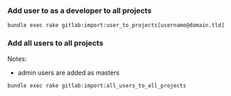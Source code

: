 ### Add user to as a developer to all projects

```
bundle exec rake gitlab:import:user_to_projects[username@domain.tld]
```


### Add all users to all projects

Notes:

* admin users are added as masters

```
bundle exec rake gitlab:import:all_users_to_all_projects
```

